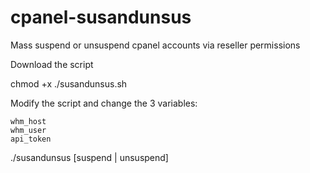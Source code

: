 # cpanel-susandunsus
 Mass suspend or unsuspend cpanel accounts via reseller permissions

 Download the script

 chmod +x ./susandunsus.sh

 Modify the script and change the 3 variables:

    whm_host
    whm_user
    api_token

 ./susandunsus [suspend | unsuspend]

